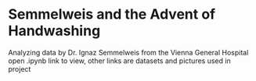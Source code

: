 # Semmelweis and the Advent of Handwashing
Analyzing data by Dr. Ignaz Semmelweis from the Vienna General Hospital
open .ipynb link to view, other links are datasets and pictures used
in project
